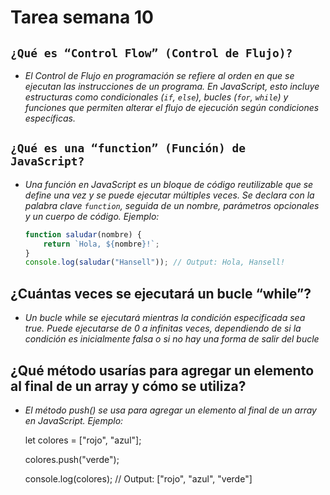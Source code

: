 # Tarea semana 10

## `¿Qué es “Control Flow” (Control de Flujo)?`

- *El Control de Flujo en programación se refiere al orden en que se ejecutan las instrucciones de un programa. En JavaScript, esto incluye estructuras como condicionales (`if`, `else`), bucles (`for`, `while`) y funciones que permiten alterar el flujo de ejecución según condiciones específicas.*  

## `¿Qué es una “function” (Función) de JavaScript?`

- *Una función en JavaScript es un bloque de código reutilizable que se define una vez y se puede ejecutar múltiples veces. Se declara con la palabra clave `function`, seguida de un nombre, parámetros opcionales y un cuerpo de código. Ejemplo:* 

  ```javascript
  function saludar(nombre) {
      return `Hola, ${nombre}!`;
  }
  console.log(saludar("Hansell")); // Output: Hola, Hansell!

## ¿Cuántas veces se ejecutará un bucle “while”?

- *Un bucle while se ejecutará mientras la condición especificada sea true. Puede ejecutarse de 0 a infinitas veces, dependiendo de si la condición es inicialmente falsa o si no hay una forma de salir del bucle*

## ¿Qué método usarías para agregar un elemento al final de un array y cómo se utiliza?

- *El método push() se usa para agregar un elemento al final de un array en JavaScript. Ejemplo:*

    let colores = ["rojo", "azul"];

    colores.push("verde");

    console.log(colores); // Output: ["rojo", "azul", "verde"]
    

